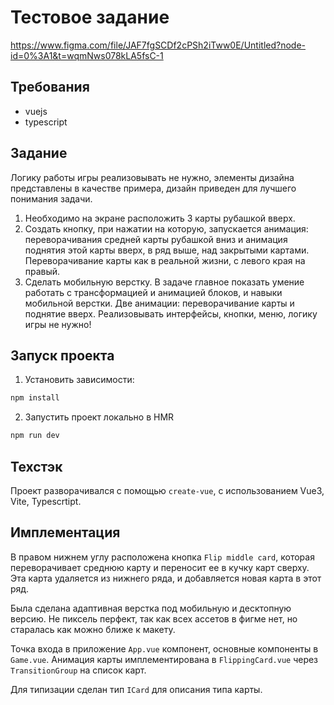 # Тестовое задание

https://www.figma.com/file/JAF7fgSCDf2cPSh2iTww0E/Untitled?node-id=0%3A1&t=wqmNws078kLA5fsC-1

## Требования

- vuejs
- typescript

## Задание

Логику работы игры реализовывать не нужно, элементы дизайна представлены в качестве примера, дизайн приведен для лучшего понимания задачи.

1. Необходимо на экране расположить 3 карты рубашкой вверх.
2. Создать кнопку, при нажатии на которую, запускается анимация: переворачивания средней карты рубашкой вниз и анимация поднятия этой карты вверх, в ряд выше, над закрытыми картами. Переворачивание карты как в реальной жизни, с левого края на правый.
3. Сделать мобильную верстку.
   В задаче главное показать умение работать с трансформацией и анимацией блоков, и навыки мобильной верстки.
   Две анимации: переворачивание карты и поднятие вверх.
   Реализовывать интерфейсы, кнопки, меню, логику игры не нужно!

## Запуск проекта

1. Установить зависимости:

```sh
npm install
```

2. Запустить проект локально в HMR

```sh
npm run dev
```

## Техстэк

Проект разворачивался с помощью `create-vue`, с использованием Vue3, Vite, Typescrtipt.

## Имплементация

В правом нижнем углу расположена кнопка `Flip middle card`, которая переворачивает среднюю карту и переносит ее в кучку карт сверху. Эта карта удаляется из нижнего ряда, и добавляется новая карта в этот ряд.

Была сделана адаптивная верстка под мобильную и десктопную версию.
Не пиксель перфект, так как всех ассетов в фигме нет, но старалась как можно ближе к макету.

Точка входа в приложение `App.vue` компонент, основные компоненты в `Game.vue`. Анимация карты имплементирована в `FlippingCard.vue` через `TransitionGroup` на список карт.

Для типизации сделан тип `ICard` для описания типа карты.
